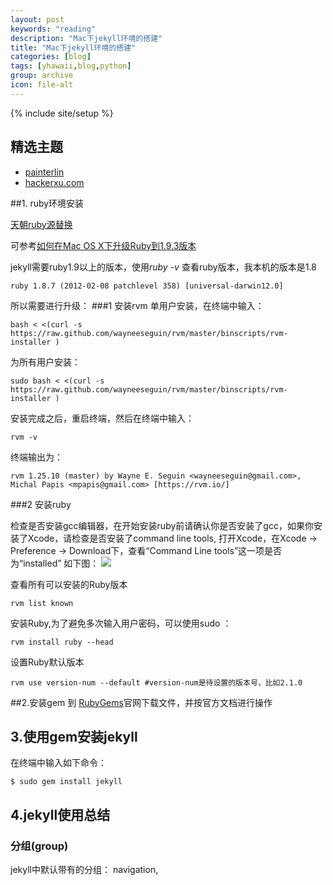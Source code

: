 ```yaml
---
layout: post
keywords: "reading"
description: "Mac下jekyll环境的搭建"
title: "Mac下jekyll环境的搭建"
categories: [blog]
tags: [yhawaii,blog,python]
group: archive
icon: file-alt
---
```

{% include site/setup %}

## 精选主题

* [painterlin](http://painterlin.com/)
* [hackerxu.com](http://hackerxu.com/)

##1. ruby环境安装

[天朝ruby源替换](http://ruby.taobao.org/)

可参考[如何在Mac OS X下升级Ruby到1.9.3版本](http://www.inferjay.com/blog/2013/05/09/how-to-install-ruby-1-dot-9-3-in-mac-osx/)

jekyll需要ruby1.9以上的版本，使用*ruby -v* 查看ruby版本，我本机的版本是1.8
	
	ruby 1.8.7 (2012-02-08 patchlevel 358) [universal-darwin12.0]

所以需要进行升级：
###1 安装rvm
单用户安装，在终端中输入：

	bash < <(curl -s https://raw.github.com/wayneeseguin/rvm/master/binscripts/rvm-installer )
	
为所有用户安装：
	
	sudo bash < <(curl -s https://raw.github.com/wayneeseguin/rvm/master/binscripts/rvm-installer )

安装完成之后，重启终端，然后在终端中输入：
	
	rvm -v
终端输出为：
		
	rvm 1.25.10 (master) by Wayne E. Seguin <wayneeseguin@gmail.com>, Michal Papis <mpapis@gmail.com> [https://rvm.io/]
	
###2 安装ruby

检查是否安装gcc编辑器，在开始安装ruby前请确认你是否安装了gcc，如果你安装了Xcode，请检查是否安装了command line tools, 打开Xcode，在Xcode -> Preference -> Download下，查看“Command Line tools”这一项是否为“installed” 如下图： 
![](http://www.inferjay.com/images/notes_images/xcode_download_info.png)


查看所有可以安装的Ruby版本
	
	rvm list known
	
安装Ruby,为了避免多次输入用户密码，可以使用sudo ：
	
	rvm install ruby --head
	
设置Ruby默认版本
	
	rvm use version-num --default #version-num是待设置的版本号，比如2.1.0
	
##2.安装gem
到 [RubyGems](https://rubygems.org/pages/download)官网下载文件，并按官方文档进行操作

## 3.使用gem安装jekyll

在终端中输入如下命令：
	
	$ sudo gem install jekyll	
	
	
## 4.jekyll使用总结
### 分组(group)
jekyll中默认带有的分组：
navigation,



